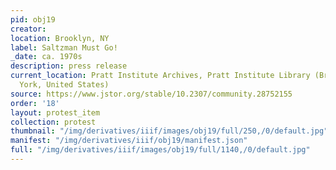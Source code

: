 ```yaml
---
pid: obj19
creator: 
location: Brooklyn, NY
label: Saltzman Must Go!
_date: ca. 1970s
description: press release
current_location: Pratt Institute Archives, Pratt Institute Library (Brooklyn, New
  York, United States)
source: https://www.jstor.org/stable/10.2307/community.28752155
order: '18'
layout: protest_item
collection: protest
thumbnail: "/img/derivatives/iiif/images/obj19/full/250,/0/default.jpg"
manifest: "/img/derivatives/iiif/obj19/manifest.json"
full: "/img/derivatives/iiif/images/obj19/full/1140,/0/default.jpg"
---
```


